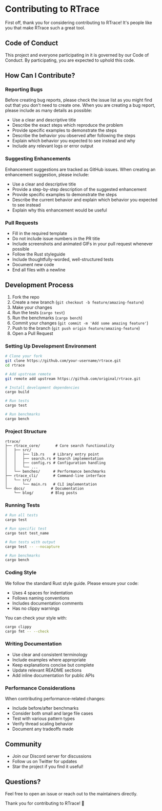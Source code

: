 # Contributing to RTrace

First off, thank you for considering contributing to RTrace! It's people like you that make RTrace such a great tool.

## Code of Conduct

This project and everyone participating in it is governed by our Code of Conduct. By participating, you are expected to uphold this code.

## How Can I Contribute?

### Reporting Bugs

Before creating bug reports, please check the issue list as you might find out that you don't need to create one. When you are creating a bug report, please include as many details as possible:

* Use a clear and descriptive title
* Describe the exact steps which reproduce the problem
* Provide specific examples to demonstrate the steps
* Describe the behavior you observed after following the steps
* Explain which behavior you expected to see instead and why
* Include any relevant logs or error output

### Suggesting Enhancements

Enhancement suggestions are tracked as GitHub issues. When creating an enhancement suggestion, please include:

* Use a clear and descriptive title
* Provide a step-by-step description of the suggested enhancement
* Provide specific examples to demonstrate the steps
* Describe the current behavior and explain which behavior you expected to see instead
* Explain why this enhancement would be useful

### Pull Requests

* Fill in the required template
* Do not include issue numbers in the PR title
* Include screenshots and animated GIFs in your pull request whenever possible
* Follow the Rust styleguide
* Include thoughtfully-worded, well-structured tests
* Document new code
* End all files with a newline

## Development Process

1. Fork the repo
2. Create a new branch (`git checkout -b feature/amazing-feature`)
3. Make your changes
4. Run the tests (`cargo test`)
5. Run the benchmarks (`cargo bench`)
6. Commit your changes (`git commit -m 'Add some amazing feature'`)
7. Push to the branch (`git push origin feature/amazing-feature`)
8. Open a Pull Request

### Setting Up Development Environment

```bash
# Clone your fork
git clone https://github.com/your-username/rtrace.git
cd rtrace

# Add upstream remote
git remote add upstream https://github.com/original/rtrace.git

# Install development dependencies
cargo build

# Run tests
cargo test

# Run benchmarks
cargo bench
```

### Project Structure

```
rtrace/
├── rtrace_core/       # Core search functionality
│   ├── src/
│   │   ├── lib.rs    # Library entry point
│   │   ├── search.rs # Search implementation
│   │   ├── config.rs # Configuration handling
│   │   └── ...
│   └── benches/      # Performance benchmarks
├── rtrace_cli/       # Command-line interface
│   └── src/
│       └── main.rs   # CLI implementation
└── docs/            # Documentation
    └── blog/        # Blog posts
```

### Running Tests

```bash
# Run all tests
cargo test

# Run specific test
cargo test test_name

# Run tests with output
cargo test -- --nocapture

# Run benchmarks
cargo bench
```

### Coding Style

We follow the standard Rust style guide. Please ensure your code:

* Uses 4 spaces for indentation
* Follows naming conventions
* Includes documentation comments
* Has no clippy warnings

You can check your style with:
```bash
cargo clippy
cargo fmt -- --check
```

### Writing Documentation

* Use clear and consistent terminology
* Include examples where appropriate
* Keep explanations concise but complete
* Update relevant README sections
* Add inline documentation for public APIs

### Performance Considerations

When contributing performance-related changes:

* Include before/after benchmarks
* Consider both small and large file cases
* Test with various pattern types
* Verify thread scaling behavior
* Document any tradeoffs made

## Community

* Join our Discord server for discussions
* Follow us on Twitter for updates
* Star the project if you find it useful!

## Questions?

Feel free to open an issue or reach out to the maintainers directly.

Thank you for contributing to RTrace! 🚀 